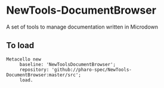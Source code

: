 # NewTools-DocumentBrowser
A set of tools to manage documentation written in Microdown

## To load 

```
Metacello new
 	 baseline: 'NewToolsDocumentBrowser';
 	 repository: 'github://pharo-spec/NewTools-DocumentBrowser:master/src';
 	 load.
```
